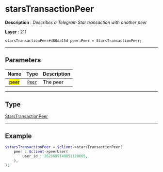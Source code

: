 # starsTransactionPeer

**Description** : *Describes a Telegram Star transaction with another peer*

**Layer** : 211

```tl
starsTransactionPeer#d80da15d peer:Peer = StarsTransactionPeer;
```

---

## Parameters

| Name | Type | Description |
| :---: | :---: | :--- |
| <mark>peer</mark> | [`Peer`](type/Peer) | The peer |

---

## Type

[StarsTransactionPeer](type/StarsTransactionPeer)

---

## Example

```php
$starsTransactionPeer = $client->starsTransactionPeer(
	peer : $client->peerUser(
		user_id : 2628699149851120665,
	),
);
```
